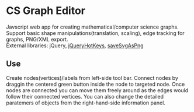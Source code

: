 # CS Graph Editor

Javscript web app for creating mathematical/computer science graphs. Support basic shape manipulations(translation, scaling), edge tracking for graphs, PNG/XML export.
<br />External libraries: jQuery, [jQueryHotKeys](https://github.com/jeresig/jquery.hotkeys), [saveSvgAsPng](https://github.com/exupero/saveSvgAsPng)

## Use

Create nodes(vertices)/labels from left-side tool bar. Connect nodes by draggin the centered green button inside the node to targeted node. Once nodes are connected you can move them freely around as the edges would follow their connected vertices. You can also change the detailed paratemers of objects from the right-hand-side information panel.
